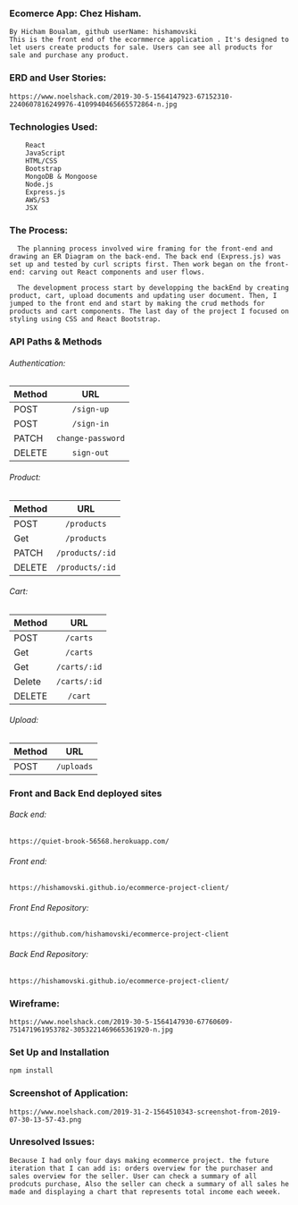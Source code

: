 ### Ecomerce App: Chez Hisham.
```
By Hicham Boualam, github userName: hishamovski
This is the front end of the ecormmerce application . It's designed to let users create products for sale. Users can see all products for sale and purchase any product.
```

### ERD and User Stories:

```
https://www.noelshack.com/2019-30-5-1564147923-67152310-2240607816249976-4109940465665572864-n.jpg
```

### Technologies Used:
```
    React
    JavaScript
    HTML/CSS
    Bootstrap
    MongoDB & Mongoose
    Node.js
    Express.js
    AWS/S3
    JSX
```

### The Process:

```
  The planning process involved wire framing for the front-end and drawing an ER Diagram on the back-end. The back end (Express.js) was set up and tested by curl scripts first. Then work began on the front-end: carving out React components and user flows.

  The development process start by developping the backEnd by creating product, cart, upload documents and updating user document. Then, I jumped to the front end and start by making the crud methods for products and cart components. The last day of the project I focused on styling using CSS and React Bootstrap.
```

### API Paths & Methods

###### Authentication:

| Method        | URL              |
| ------------- |:----------------:|
| POST          | `/sign-up`       |
| POST          | `/sign-in`       |
| PATCH         | `change-password`|
| DELETE	      | `sign-out`       |

###### Product:

| Method        | URL              |
| ------------- |:----------------:|
| POST          | `/products`      |
| Get           | `/products`      |
| PATCH         | `/products/:id`  |
| DELETE	      | `/products/:id`  |

###### Cart:

| Method        | URL              |
| ------------- |:----------------:|
| POST          | `/carts`         |
| Get           | `/carts`         |
| Get           | `/carts/:id`     |
| Delete        | `/carts/:id`     |
| DELETE	      | `/cart`          |

###### Upload:

| Method        | URL              |
| ------------- |:----------------:|
| POST          | `/uploads`       |

### Front and Back End deployed sites

###### Back end:
`https://quiet-brook-56568.herokuapp.com/`

###### Front end:
`https://hishamovski.github.io/ecommerce-project-client/`

###### Front End Repository:
 `https://github.com/hishamovski/ecommerce-project-client`

###### Back End Repository:
 `https://hishamovski.github.io/ecommerce-project-client/`

### Wireframe:

```
https://www.noelshack.com/2019-30-5-1564147930-67760609-751471961953782-3053221469665361920-n.jpg
```

### Set Up and Installation
```
npm install

```
### Screenshot of Application:

```
https://www.noelshack.com/2019-31-2-1564510343-screenshot-from-2019-07-30-13-57-43.png
```

### Unresolved Issues:

```
Because I had only four days making ecommerce project. the future iteration that I can add is: orders overview for the purchaser and sales overview for the seller. User can check a summary of all prodcuts purchase, Also the seller can check a summary of all sales he made and displaying a chart that represents total income each weeek.

```
